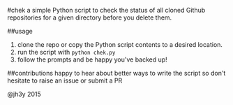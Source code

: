 #chek
a simple Python script to check the status of all cloned Github repositories for a given directory before you delete them.

##usage
1. clone the repo or copy the Python script contents to a desired location.
2. run the script with `python chek.py`
3. follow the prompts and be happy you've backed up!


##contributions
happy to hear about better ways to write the script so don't hesitate to raise an issue or submit a PR

@jh3y 2015
